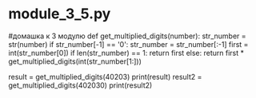# module_3_5.py
#домашка к 3 модулю
def get_multiplied_digits(number):
    str_number = str(number)
    if  str_number[-1] == '0':
        str_number = str_number[:-1]
    first = int(str_number[0])
    if len(str_number) == 1:
        return first
    else:
        return first * get_multiplied_digits(int(str_number[1:]))

result = get_multiplied_digits(40203)
print(result)
result2 = get_multiplied_digits(402030)
print(result2)
